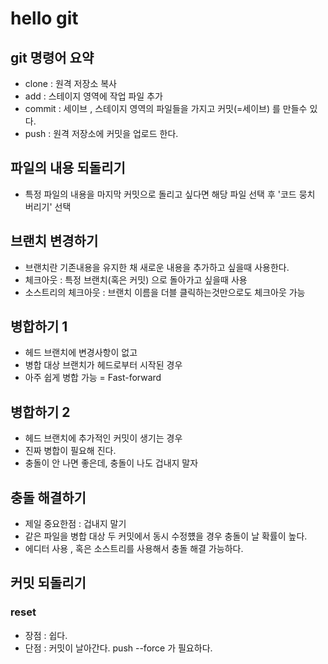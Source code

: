 # hello git

## git 명령어 요약
- clone : 원격 저장소 복사
- add : 스테이지 영역에 작업 파일 추가
- commit : 세이브 , 스테이지 영역의 파일들을 가지고 커밋(=세이브) 를 만들수 있다.
- push : 원격 저장소에 커밋을 업로드 한다.

## 파일의 내용 되돌리기
- 특정 파일의 내용을 마지막 커밋으로 돌리고 싶다면 해당 파일 선택 후 '코드 뭉치 버리기' 선택


## 브랜치 변경하기
- 브랜치란 기존내용을 유지한 채 새로운 내용을 추가하고 싶을때 사용한다.
- 체크아웃 : 특정 브랜치(혹은 커밋) 으로 돌아가고 싶을때 사용
- 소스트리의 체크아웃 : 브랜치 이름을 더블 클릭하는것만으로도 체크아웃 가능


## 병합하기 1
- 헤드 브랜치에 변경사항이 없고
- 병합 대상 브랜치가 헤드로부터 시작된 경우
- 아주 쉽게 병합 가능 = Fast-forward

## 병합하기 2
- 헤드 브랜치에 추가적인 커밋이 생기는 경우
- 진짜 병합이 필요해 진다.
- 충돌이 안 나면 좋은데, 충돌이 나도 겁내지 말자

## 충돌 해결하기
- 제일 중요한점 : 겁내지 말기
- 같은 파일을 병합 대상 두 커밋에서 동시 수정헀을 경우 충돌이 날 확률이 높다.
- 에디터 사용 , 혹은 소스트리를 사용해서 충돌 해결 가능하다.

## 커밋 되돌리기

### reset
- 장점 : 쉽다.
- 단점 : 커밋이 날아간다. push --force 가 필요하다.
